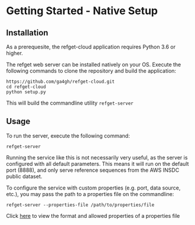 # Getting Started - Native Setup

## Installation

As a prerequesite, the refget-cloud application requires Python 3.6 or higher.

The refget web server can be installed natively on your OS. Execute the following commands to clone the repository and build the application:
```
https://github.com/ga4gh/refget-cloud.git
cd refget-cloud
python setup.py
```

This will build the commandline utility `refget-server`

## Usage

To run the server, execute the following command:
```
refget-server
```

Running the service like this is not necessarily very useful, as the server is configured with all default parameters. This means it will run on the default port (8888), and only serve reference sequences from the AWS INSDC public dataset.

To configure the service with custom properties (e.g. port, data source, etc.), you may pass the path to a properties file on the commandline:

```
refget-server --properties-file /path/to/properties/file
```

Click [here](../other/RefgetServerProperties.md) to view the format and allowed properties of a properties file
